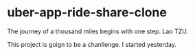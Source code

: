 # uber-app-ride-share-clone
The journey of a thousand miles begins with one step. Lao TZU.

This project is goign to be a chanllenge. I started yesterday.
